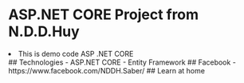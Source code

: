 # ASP.NET CORE Project from N.D.D.Huy
<li> This is demo code ASP .NET CORE </li>
## Technologies
- ASP.NET CORE
- Entity Framework
## Facebook
- https://www.facebook.com/NDDH.Saber/
## Learn at home
